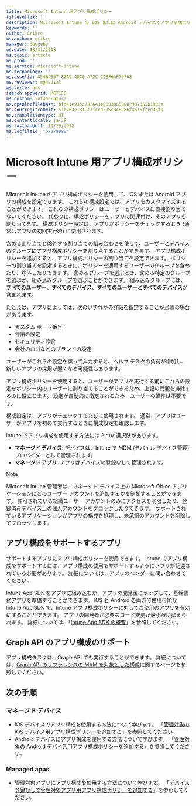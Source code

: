 ```yaml
---
title: Microsoft Intune 用アプリ構成ポリシー
titlesuffix: ''
description: Microsoft Intune の iOS または Android デバイスでアプリ構成ポリシーを使用する方法について説明します。
keywords: ''
author: Erikre
ms.author: erikre
manager: dougeby
ms.date: 10/11/2018
ms.topic: article
ms.prod: ''
ms.service: microsoft-intune
ms.technology: ''
ms.assetid: 834B4557-80A9-48C0-A72C-C98F6AF79708
ms.reviewer: mghadial
ms.suite: ems
search.appverid: MET150
ms.custom: intune-azure
ms.openlocfilehash: bfde1e935c782643e06030659082907365b1903e
ms.sourcegitcommit: 51b763e131917fccd255c346286fa515fcee33f0
ms.translationtype: HT
ms.contentlocale: ja-JP
ms.lasthandoff: 11/20/2018
ms.locfileid: "52179992"
---
```

# <a name="app-configuration-policies-for-microsoft-intune"></a>Microsoft Intune 用アプリ構成ポリシー

Microsoft Intune のアプリ構成ポリシーを使用して、iOS または Android アプリの構成を設定できます。 これらの構成設定では、アプリをカスタマイズすることができます。 これらの構成ポリシーはユーザーとデバイスに直接割り当てないでください。 代わりに、構成ポリシーをアプリに関連付け、そのアプリを割り当てます。 構成ポリシー設定は、アプリがポリシーをチェックするとき (通常はアプリの初回実行時) に使用されます。

含める割り当てと除外する割り当ての組み合わせを使って、ユーザーとデバイスのグループにアプリ構成ポリシーを割り当てることができます。 アプリ構成ポリシーを追加すると、アプリ構成ポリシーの割り当てを設定できます。 ポリシーの割り当てを設定するときに、ポリシーを適用するユーザーのグループを含めたり、除外したりできます。 含めるグループを選ぶとき、含める特定のグループを選ぶか、組み込みグループを選ぶことができます。 組み込みグループには、**すべてのユーザー**、**すべてのデバイス**、**すべてのユーザーとすべてのデバイス**が含まれます。

たとえば、アプリによっては、次のいずれかの詳細を指定することが必須の場合があります。

- カスタム ポート番号
- 言語の設定
- セキュリティ設定
- 会社のロゴなどのブランドの設定

ユーザーがこれらの設定を誤って入力すると、ヘルプ デスクの負荷が増加し、新しいアプリの採用が遅くなる可能性もあります。

アプリ構成ポリシーを使用すると、ユーザーがアプリを実行する前にこれらの設定をポリシー内のユーザーに割り当てることができるため、上記の問題を排除するのに役立ちます。 設定が自動的に指定されるため、ユーザーの操作は不要です。

構成設定は、アプリがチェックするたびに使用されます。 通常、アプリはユーザーがアプリを初めて実行するときに構成設定を確認します。

Intune でアプリ構成を使用する方法には 2 つの選択肢があります。
 - **マネージド デバイス**: デバイスは、Intune で MDM (モバイル デバイス管理) プロバイダーとして管理されます。
 - **マネージド アプリ**: アプリはデバイスの登録なしで管理されます。

> [!NOTE]
> Microsoft Intune 管理者は、マネージド デバイス上の Microsoft Office アプリケーションにどのユーザー アカウントを追加するかを制御することができます。 許可されている組織ユーザー アカウントのみにアクセスを制限したり、登録済みデバイス上の個人アカウントをブロックしたりできます。 サポートされているアプリケーションがアプリの構成を処理し、未承認のアカウントを削除してブロックします。

## <a name="apps-that-support-app-configuration"></a>アプリ構成をサポートするアプリ

サポートするアプリにアプリ構成ポリシーを使用できます。 Intune でアプリ構成をサポートするには、アプリ構成の使用をサポートするようにアプリが記述されている必要があります。 詳細については、アプリのベンダーに問い合わせてください。

Intune App SDK をアプリに組み込むか、アプリの開発後にラップして、基幹業務アプリを準備することができます。 iOS と Android の両方で使用可能な Intune App SDK で、Intune アプリ構成ポリシーに対してご使用のアプリを有効にすることができます。 アプリの開発者が必要なコード変更が最小限に抑えられます。 詳細については、「[Intune App SDK の概要](app-sdk.md)」を参照してください。

## <a name="graph-api-support-for-app-configuration"></a>Graph API のアプリ構成のサポート

アプリ構成タスクは、Graph API でも実行することができます。 詳細については、[Graph API のリファレンスの MAM を対象とした構成](https://graph.microsoft.io/docs/api-reference/beta/api/intune_mam_targetedmanagedappconfiguration_create)に関するページを参照してください。

## <a name="next-steps"></a>次の手順

### <a name="managed-devices"></a>マネージド デバイス

 - iOS デバイスでアプリ構成を使用する方法について学びます。  「[管理対象の iOS デバイス用アプリ構成ポリシーを追加する](app-configuration-policies-use-ios.md)」を参照してください。
 - Android デバイスにアプリ構成を使用する方法について学びます。  「[管理対象の Android デバイス用アプリ構成ポリシーを追加する](app-configuration-policies-use-android.md)」を参照してください。

### <a name="managed-apps"></a>Managed apps

 - 管理対象アプリにアプリ構成を使用する方法について学びます。 「[デバイス登録なしで管理対象アプリ用アプリ構成ポリシーを追加する](app-configuration-policies-managed-app.md)」を参照してください。
